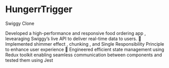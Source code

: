 # HungerrTrigger
Swiggy Clone


Developed a high-performance and responsive food ordering app , levearaging Swiggy’s live API to deliver
real-time data to users.
 Implemented shimmer effect , chunking , and Single Responsibility Principle to enhance user experience
 Engineered efficient state management using Redux toolkit enabling seamless communication between
components and tested them using Jest
